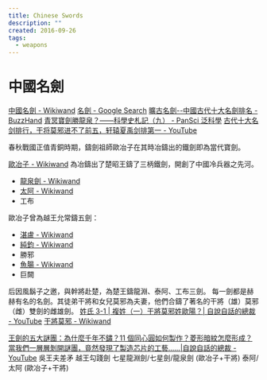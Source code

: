 ```yaml
---
title: Chinese Swords
description: ""
created: 2016-09-26
tags:
  - weapons
---
```


# 中國名劍

[中國名劍 - Wikiwand](https://www.wikiwand.com/zh-hant/中國名劍)
[名劍 - Google Search](https://www.google.com.hk/search?q=名劍)
[曠古名劍--中國古代十大名劍排名 - BuzzHand](http://www.buzzhand.com/post_217805.html)
[青冥寶劍勝龍泉？——科學史札記（九） - PanSci 泛科學](https://pansci.asia/archives/100748)
[古代十大名剑排行，干将莫邪进不了前五，轩辕夏禹剑排第一 - YouTube](https://www.youtube.com/watch?v=6MS-uw_KmH8)

春秋戰國正值青銅時期，鑄劍祖師歐冶子在其時冶鑄出的鐵劍即為當代寶劍。

[歐冶子 - Wikiwand](https://www.wikiwand.com/zh-hant/%E6%AC%A7%E5%86%B6%E5%AD%90) 為冶鑄出了楚昭王鑄了三柄鐵劍，開創了中國冷兵器之先河。

- [龍泉劍 - Wikiwand](https://www.wikiwand.com/zh-hant/%E9%BE%8D%E6%B3%89%E5%8A%8D)
- [太阿 - Wikiwand](https://www.wikiwand.com/zh-hant/%E5%A4%AA%E9%98%BF)
- 工布

歐冶子曾為越王允常鑄五劍：

- [湛盧 - Wikiwand](https://www.wikiwand.com/zh-hant/%E6%B9%9B%E5%8D%A2)
- [純鈞 - Wikiwand](https://www.wikiwand.com/zh-hant/%E7%BA%AF%E9%92%A7)
- 勝邪
- [魚腸 - Wikiwand](https://www.wikiwand.com/zh-hant/%E9%B1%BC%E8%82%A0)
- 巨闕

后因風鬍子之邀，與幹將赴楚，為楚王鑄龍淵、泰阿、工布三劍。 每一劍都是赫赫有名的名劍。其徒弟干將和女兒莫邪為夫妻，他們合鑄了著名的干將（雄）莫邪（雌）雙劍的雌雄劍。
[姓氏 3-1 | 複姓（一）干將莫邪姓歐陽？| 自說自話的總裁 - YouTube](https://www.youtube.com/watch?v=u1efQRFL3CI&list=PLD3Ywi8n56O6WdwULxUsed6411ZudHwe5&index=17)
[干將莫邪 - Wikiwand](https://www.wikiwand.com/zh-hant/%E5%B9%B2%E5%B0%87%E8%8E%AB%E9%82%AA)

[王劍的五大謎團：為什麼千年不鏽？11 個同心圓如何製作？菱形暗紋怎麼形成？當我們一層層剝開謎團，竟然發現了製造芯片的工藝……|自說自話的總裁 - YouTube](https://www.youtube.com/watch?v=MkR-JKNDzD0)
吳王夫差矛
越王勾踐劍
七星龍淵劍/七星劍/龍泉劍 (歐冶子+干將)
泰阿/太阿 (歐冶子+干將)
